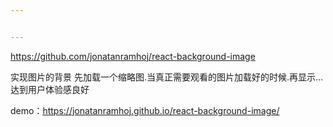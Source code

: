 ```yaml
---


---
```


<p><a href="https://github.com/jonatanramhoj/react-background-image">https://github.com/jonatanramhoj/react-background-image</a></p>
<p>实现图片的背景 先加载一个缩略图.当真正需要观看的图片加载好的时候.再显示…达到用户体验感良好</p>
<p>demo：<a href="https://jonatanramhoj.github.io/react-background-image/">https://jonatanramhoj.github.io/react-background-image/</a></p>

<!--stackedit_data:
eyJoaXN0b3J5IjpbMTU2NTk4MjcxOF19
-->